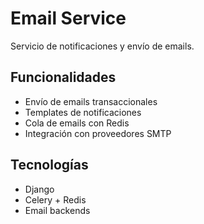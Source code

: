 # Email Service

Servicio de notificaciones y envío de emails.

## Funcionalidades
- Envío de emails transaccionales
- Templates de notificaciones
- Cola de emails con Redis
- Integración con proveedores SMTP

## Tecnologías
- Django
- Celery + Redis
- Email backends